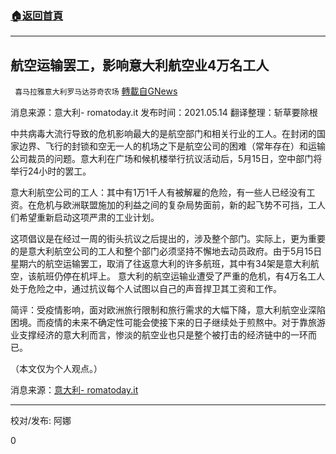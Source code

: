 ###  [:house:返回首頁](https://github.com/ourhimalayas/txt)
---

## 航空运输罢工，影响意大利航空业4万名工人
` 喜马拉雅意大利罗马达芬奇农场` [轉載自GNews](https://gnews.org/zh-hans/1247927/)

消息来源：意大利- romatoday.it
发布时间：2021.05.14
翻译整理：斩草要除根

中共病毒大流行导致的危机影响最大的是航空部门和相关行业的工人。在封闭的国家边界、飞行的封锁和空无一人的机场之下是航空公司的困难（常年存在）和运输公司裁员的问题。意大利在广场和候机楼举行抗议活动后，5月15日，空中部门将举行24小时的罢工。

意大利航空公司的工人：其中有1万1千人有被解雇的危险，有一些人已经没有工资。在危机与欧洲联盟施加的利益之间的复杂局势面前，新的起飞势不可挡，工人们希望重新启动这项严肃的工业计划。

这项倡议是在经过一周的街头抗议之后提出的，涉及整个部门。实际上，更为重要的是意大利航空公司的工人和整个部门必须坚持不懈地去动员政府。由于5月15日星期六的航空运输罢工，取消了往返意大利的许多航班，其中有34架是意大利航空，该航班仍停在机坪上。 意大利的航空运输业遭受了严重的危机，有4万名工人处于危险之中，通过抗议每个人试图以自己的声音捍卫其工资和工作。

简评：受疫情影响，面对欧洲旅行限制和旅行需求的大幅下降，意大利航空业深陷困境。而疫情的未来不确定性可能会使接下来的日子继续处于煎熬中。对于靠旅游业支撑经济的意大利而言，惨淡的航空业也只是整个被打击的经济链中的一环而已。

（本文仅为个人观点。）

消息来源：[意大利- romatoday.it](https://www.romatoday.it/politica/sciopero-trasporto-aereo-15-maggio-voli-alitalia.html)

* * *

校对/发布: 阿娜

0
